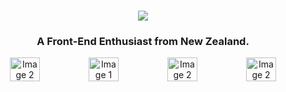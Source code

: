 <h1 align="center">
    <img src="https://readme-typing-svg.herokuapp.com?font=open+sans&weight=600&size=25&pause=1000&color=E9E9E9&height=40&lines=Welcome!+I'm+Danyil+Niemtsov" />
</h1>
<h3 align="center">A Front-End Enthusiast from New Zealand.</h3>

<p align="center" style="display: flex; justify-content: center;">
<img src="https://github.com/DanyilNiemtsov/DanyilNiemtsov/assets/142193142/ba5fb0e3-2557-4cce-a90d-5b4b486b1d6b"
        style="width: 45%; margin: 0 10px;" alt="Image 2">
    <img src="https://github.com/DanyilNiemtsov/DanyilNiemtsov/assets/142193142/80cf9d8b-1afe-472e-8e7c-76b838743340"
        style="width: 45%; margin: 0 10px;"
        alt="Image 1">
    <img src="https://github.com/DanyilNiemtsov/DanyilNiemtsov/assets/142193142/a9ae3cd4-1278-4cbb-81f2-134c38210108"
        style="width: 45%; margin: 0 10px;" alt="Image 2">
        <img src="https://github.com/DanyilNiemtsov/DanyilNiemtsov/assets/142193142/28ac8639-b4c4-4c40-940e-16f9b9c05007"
        style="width: 45%; margin: 0 10px;" alt="Image 2">
</p>

<p align="center"> <img src="https://skillicons.dev/icons?i=react,html,css,js,figma" alt="" </p>


